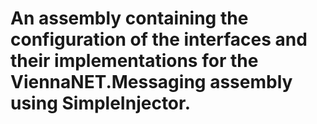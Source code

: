 ﻿# An assembly containing the configuration of the interfaces and their implementations for the ViennaNET.Messaging assembly using SimpleInjector.